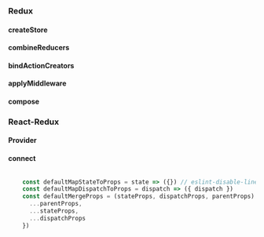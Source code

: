 ### Redux
#### createStore

#### combineReducers
#### bindActionCreators
#### applyMiddleware
#### compose

### React-Redux
#### Provider
#### connect

```javascript    

	const defaultMapStateToProps = state => ({}) // eslint-disable-line no-unused-vars
	const defaultMapDispatchToProps = dispatch => ({ dispatch })
	const defaultMergeProps = (stateProps, dispatchProps, parentProps) => ({
	  ...parentProps,
	  ...stateProps,
	  ...dispatchProps
	})

```
